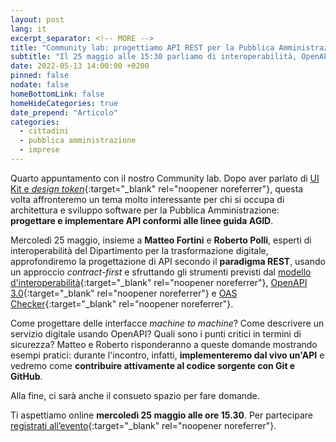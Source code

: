 ```yaml
---
layout: post
lang: it
excerpt_separator: <!-- MORE -->
title: "Community lab: progettiamo API REST per la Pubblica Amministrazione"
subtitle: "Il 25 maggio alle 15:30 parliamo di interoperabilità, OpenAPI e sicurezza"
date: 2022-05-13 14:00:00 +0200
pinned: false
nodate: false
homeBottomLink: false
homeHideCategories: true
date_prepend: "Articolo"
categories:
  - cittadini
  - pubblica amministrazione
  - imprese
---
```


<!-- MORE -->
Quarto appuntamento con il nostro Community lab. Dopo aver parlato di [UI Kit e *design token*](https://developers.italia.it/it/news/2022/05/03/Community-lab-UI-kit-design-token){:target="_blank" rel="noopener noreferrer"}, questa volta affronteremo un tema molto interessante per chi si occupa di architettura e sviluppo software per la Pubblica Amministrazione: **progettare e implementare API conformi alle linee guida AGID**.

Mercoledì 25 maggio, insieme a **Matteo Fortini** e **Roberto Polli**, esperti di interoperabilità del Dipartimento per la trasformazione digitale, approfondiremo la progettazione di API secondo il **paradigma REST**, usando un approccio *contract-first* e sfruttando gli strumenti previsti dal [modello d'interoperabilità](http://www.agid.gov.it/it/infrastrutture/sistema-pubblico-connettivita/il-nuovo-modello-interoperabilita){:target="_blank" rel="noopener noreferrer"}, [OpenAPI 3.0](https://swagger.io/specification/){:target="_blank" rel="noopener noreferrer"} e [OAS Checker](https://italia.github.io/api-oas-checker/){:target="_blank" rel="noopener noreferrer"}.

Come progettare delle interfacce *machine to machine*? Come descrivere un servizio digitale usando OpenAPI? Quali sono i punti critici in termini di sicurezza? Matteo e Roberto risponderanno a queste domande mostrando esempi pratici: durante l'incontro, infatti, **implementeremo dal vivo un'API** e vedremo come **contribuire attivamente al codice sorgente con Git e GitHub**.

Alla fine, ci sarà anche il consueto spazio per fare domande.

Ti aspettiamo online **mercoledì 25 maggio alle ore 15.30**. Per partecipare [registrati all’evento](https://mobilizon.it/events/f3e835a0-3d5c-44a2-949e-b665cdce5aab){:target="_blank" rel="noopener noreferrer"}.
